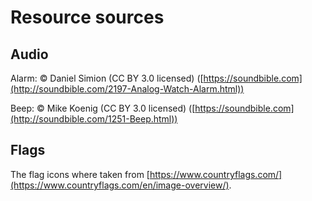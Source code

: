 # Resource sources

## Audio
Alarm: &copy; Daniel Simion (CC BY 3.0 licensed) ([https://soundbible.com](http://soundbible.com/2197-Analog-Watch-Alarm.html))

Beep: &copy; Mike Koenig (CC BY 3.0 licensed) ([https://soundbible.com](http://soundbible.com/1251-Beep.html))

## Flags
The flag icons where taken from [https://www.countryflags.com/](https://www.countryflags.com/en/image-overview/).
